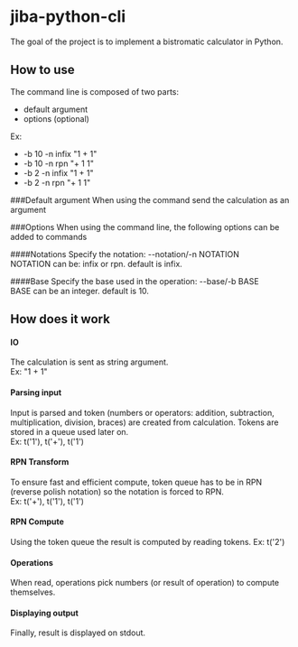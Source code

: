 # jiba-python-cli

The goal of the project is to implement a bistromatic calculator in Python.

## How to use

The command line is composed of two parts:
- default argument
- options (optional)

Ex:
- -b 10 -n infix "1 + 1"
- -b 10 -n rpn "+ 1 1"
- -b 2 -n infix "1 + 1"
- -b 2 -n rpn "+ 1 1"

###Default argument
When using the command send the calculation as an argument 

###Options
When using the command line, the following options can be added to commands

####Notations
Specify the notation: --notation/-n NOTATION<br/>
NOTATION can be: infix or rpn. default is infix.

####Base
Specify the base used in the operation: --base/-b BASE<br/>
BASE can be an integer. default is 10.

## How does it work
#### IO
The calculation is sent as string argument.<br/>
Ex: "1 + 1"
#### Parsing input
Input is parsed and token (numbers or operators: addition, subtraction, multiplication, division, braces) are created from calculation.
Tokens are stored in a queue used later on.<br/>
Ex: t('1'), t('+'), t('1')
#### RPN Transform
To ensure fast and efficient compute, token queue has to be in RPN (reverse polish notation) so the notation is forced to RPN.<br/>
Ex: t('+'), t('1'), t('1')
#### RPN Compute
Using the token queue the result is computed by reading tokens. 
Ex: t('2')
#### Operations
When read, operations pick numbers (or result of operation) to compute themselves.
#### Displaying output
Finally, result is displayed on stdout.